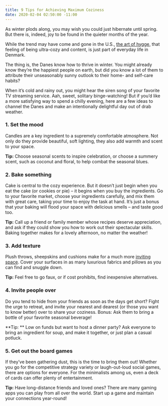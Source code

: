 ```yaml
---
title: 9 Tips for Achieving Maximum Coziness
date: 2020-02-04 02:50:00 -11:00
---
```


As winter plods along, you may wish you could just hibernate until spring. But there is, indeed, joy to be found in the quieter months of the year.

While the trend may have come and gone in the U.S., [the art of hygge,](https://www.zillow.com/blog/hygge-scandinavian-simplicity-210343/) that feeling of being ultra-cozy and content, is just part of everyday life in Denmark.

The thing is, the Danes know how to thrive in winter. You might already know they’re the happiest people on earth, but did you know a lot of them to attribute their unseasonably sunny outlook to their home- and self-care habits?

When it’s cold and rainy out, you might hear the siren song of your favorite TV streaming service. Aah, sweet, solitary binge-watching! But if you’d like a more satisfying way to spend a chilly evening, here are a few ideas to channel the Danes and make an intentionally delightful day out of drab weather.

### 1. Set the mood

Candles are a key ingredient to a supremely comfortable atmosphere. Not only do they provide beautiful, soft lighting, they also add warmth and scent to your space.

**Tip:** Choose seasonal scents to inspire celebration, or choose a summery scent, such as coconut and floral, to help combat the seasonal blues.

### 2. Bake something

Cake is central to the cozy experience. But it doesn’t just begin when you eat the cake (or cookies or pie) – it begins when you buy the ingredients.
Go to your favorite market, choose your ingredients carefully, and mix them with great care, taking your time to enjoy the task at hand. It’s just a bonus that your baking will flood your space with delicious smells – and taste good too.

**Tip:** Call up a friend or family member whose recipes deserve appreciation, and ask if they could show you how to work out their spectacular skills. Baking together makes for a lovely afternoon, no matter the weather!

### 3. Add texture

Plush throws, sheepskins and cushions make for a much more [inviting space](https://www.zillow.com/blog/passions-in-home-decor-226113/). Cover your surfaces in as many luxurious fabrics and pillows as you can find and snuggle down.

**Tip:** Feel free to go faux, or if cost prohibits, find inexpensive alternatives.

### 4. Invite people over

Do you tend to hide from your friends as soon as the days get short? Fight the urge to retreat, and invite your nearest and dearest (or those you want to know better) over to share your coziness. Bonus: Ask them to bring a bottle of your favorite seasonal beverage!

**Tip: ** Low on funds but want to host a dinner party? Ask everyone to bring an ingredient for soup, and make it together, or just plan a casual potluck.

### 5. Get out the board games

If they’ve been gathering dust, this is the time to bring them out! Whether you go for the competitive strategy variety or laugh-out-loud social games, there are options for everyone. For the minimalists among us, even a deck of cards can offer plenty of entertainment.

**Tip:** Have long-distance friends and loved ones? There are many gaming apps you can play from all over the world. Start up a game and maintain your connections year-round!
